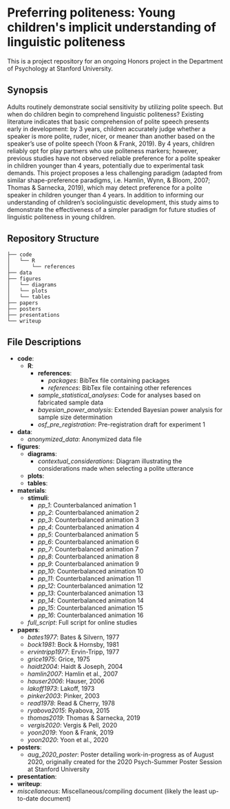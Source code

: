 # Preferring politeness: Young children's implicit understanding of linguistic politeness
This is a project repository for an ongoing Honors project in the Department of Psychology at Stanford University.

## Synopsis
Adults routinely demonstrate social sensitivity by utilizing polite speech. But when do children begin to comprehend linguistic politeness? Existing literature indicates that basic comprehension of polite speech presents early in development: by 3 years, children accurately judge whether a speaker is more polite, ruder, nicer, or meaner than another based on the speaker’s use of polite speech (Yoon & Frank, 2019). By 4 years, children reliably opt for play partners who use politeness markers; however, previous studies have not observed reliable preference for a polite speaker in children younger than 4 years, potentially due to experimental task demands. This project proposes a less challenging paradigm (adapted from similar shape-preference paradigms, i.e. Hamlin, Wynn, & Bloom, 2007; Thomas & Sarnecka, 2019), which may detect preference for a polite speaker in children younger than 4 years. In addition to informing our understanding of children’s sociolinguistic development, this study aims to demonstrate the effectiveness of a simpler paradigm for future studies of linguistic politeness in young children.

## Repository Structure

```
├── code
│   └── R
│       └── references
├── data
├── figures
│   └── diagrams
│   └── plots
│   └── tables
├── papers
├── posters
├── presentations
└── writeup

```
## File Descriptions

* **code**:
  * **R**:
    * **references**:
      * _packages_: BibTex file containing packages
      * _references_: BibTex file containing other references
    * _sample_statistical_analyses_: Code for analyses based on fabricated sample data
    * _bayesian_power_analysis_: Extended Bayesian power analysis for sample size determination
    * _osf_pre_registration_: Pre-registration draft for experiment 1
* **data**:
  * _anonymized_data_: Anonymized data file
* **figures**:
  * **diagrams**:
    * _contextual_considerations_: Diagram illustrating the considerations made when selecting a polite utterance
  * **plots**:
  * **tables**:
* **materials**:
  * **stimuli**:
    * _pp_1_: Counterbalanced animation 1
    * _pp_2_: Counterbalanced animation 2
    * _pp_3_: Counterbalanced animation 3
    * _pp_4_: Counterbalanced animation 4
    * _pp_5_: Counterbalanced animation 5
    * _pp_6_: Counterbalanced animation 6
    * _pp_7_: Counterbalanced animation 7
    * _pp_8_: Counterbalanced animation 8
    * _pp_9_: Counterbalanced animation 9
    * _pp_10_: Counterbalanced animation 10
    * _pp_11_: Counterbalanced animation 11
    * _pp_12_: Counterbalanced animation 12
    * _pp_13_: Counterbalanced animation 13
    * _pp_14_: Counterbalanced animation 14
    * _pp_15_: Counterbalanced animation 15
    * _pp_16_: Counterbalanced animation 16
  * _full_script_: Full script for online studies
* **papers**:
  * _bates1977_: Bates & Silvern, 1977
  * _bock1981_: Bock & Hornsby, 1981
  * _ervintripp1977_: Ervin-Tripp, 1977
  * _grice1975_: Grice, 1975
  * _haidt2004_: Haidt & Joseph, 2004
  * _hamlin2007_: Hamlin et al., 2007
  * _hauser2006_: Hauser, 2006
  * _lakoff1973_: Lakoff, 1973
  * _pinker2003_: Pinker, 2003
  * _read1978_: Read & Cherry, 1978
  * _ryabova2015_: Ryabova, 2015
  * _thomas2019_: Thomas & Sarnecka, 2019
  * _vergis2020_: Vergis & Pell, 2020
  * _yoon2019_: Yoon & Frank, 2019
  * _yoon2020_: Yoon et al., 2020
* **posters**:
  * _aug_2020_poster_: Poster detailing work-in-progress as of August 2020, originally created for the 2020 Psych-Summer Poster Session at Stanford University
* **presentation**:
* **writeup**:
* _miscellaneous_: Miscellaneous/compiling document (likely the least up-to-date document)